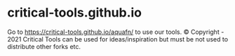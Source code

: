 # critical-tools.github.io
Go to https://critical-tools.github.io/aquafn/ to use our tools.
 © Copyright - 2021
 Critical Tools can be used for ideas/inspiration but must be not used to distribute other forks etc.
 
